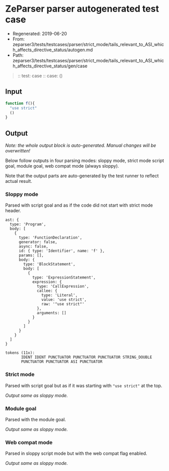 # ZeParser parser autogenerated test case

- Regenerated: 2019-06-20
- From: zeparser3/tests/testcases/parser/strict_mode/tails_relevant_to_ASI_which_affects_directive_status/autogen.md
- Path: zeparser3/tests/testcases/parser/strict_mode/tails_relevant_to_ASI_which_affects_directive_status/gen/case

> :: test: case
> :: case: ()

## Input


`````js
function f(){ 
  "use strict"
  ()
}
`````

## Output

_Note: the whole output block is auto-generated. Manual changes will be overwritten!_

Below follow outputs in four parsing modes: sloppy mode, strict mode script goal, module goal, web compat mode (always sloppy).

Note that the output parts are auto-generated by the test runner to reflect actual result.

### Sloppy mode

Parsed with script goal and as if the code did not start with strict mode header.

`````
ast: {
  type: 'Program',
  body: [
    {
      type: 'FunctionDeclaration',
      generator: false,
      async: false,
      id: { type: 'Identifier', name: 'f' },
      params: [],
      body: {
        type: 'BlockStatement',
        body: [
          {
            type: 'ExpressionStatement',
            expression: {
              type: 'CallExpression',
              callee: {
                type: 'Literal',
                value: 'use strict',
                raw: '"use strict"'
              },
              arguments: []
            }
          }
        ]
      }
    }
  ]
}

tokens (11x):
       IDENT IDENT PUNCTUATOR PUNCTUATOR PUNCTUATOR STRING_DOUBLE
       PUNCTUATOR PUNCTUATOR ASI PUNCTUATOR
`````

### Strict mode

Parsed with script goal but as if it was starting with `"use strict"` at the top.

_Output same as sloppy mode._

### Module goal

Parsed with the module goal.

_Output same as sloppy mode._

### Web compat mode

Parsed in sloppy script mode but with the web compat flag enabled.

_Output same as sloppy mode._
